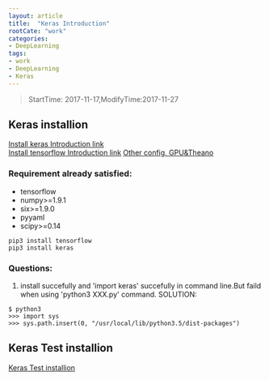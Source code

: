 ```yaml
---
layout: article
title:  "Keras Introduction"
rootCate: "work"
categories:
- DeepLearning
tags:
- work
- DeepLearning
- Keras
---
```


> StartTime: 2017-11-17,ModifyTime:2017-11-27  

<!---more--->

## Keras installion
[Install keras Introduction link](https://keras.io/#installation)  
[Install tensorflow Introduction link](https://www.tensorflow.org/install/)
[Other config, GPU&Theano](https://www.pyimagesearch.com/2016/07/18/installing-keras-for-deep-learning/)
### Requirement already satisfied:
+ tensorflow
+ numpy>=1.9.1
+ six>=1.9.0
+ pyyaml
+ scipy>=0.14
```
pip3 install tensorflow
pip3 install keras
```
### Questions:
1. install succefully and 'import keras' succefully in command line.But faild when using 'python3 XXX.py' command.
SOLUTION:
```
$ python3
>>> import sys
>>> sys.path.insert(0, "/usr/local/lib/python3.5/dist-packages")
```

## Keras Test installion
[Keras Test installion](https://keras-cn.readthedocs.io/en/latest/for_beginners/keras_linux/)
